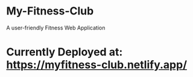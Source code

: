 # My-Fitness-Club
A user-friendly Fitness Web Application 
# Currently Deployed at: https://myfitness-club.netlify.app/
